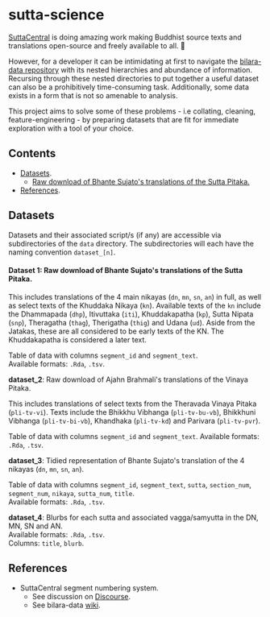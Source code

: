 # sutta-science

[SuttaCentral](https://github.com/suttacentral) is doing amazing work making Buddhist source texts and translations open-source and freely available to all. :tada: 

However, for a developer it can be intimidating at first to navigate the [bilara-data repository](https://github.com/suttacentral/bilara-data) with its nested hierarchies and abundance of information. Recursing through these nested directories to put together a useful dataset can also be a prohibitively time-consuming task. Additionally, some data exists in a form that is not so amenable to analysis.

This project aims to solve some of these problems - i.e collating, cleaning, feature-engineering - by preparing datasets that are fit for immediate exploration with a tool of your choice.

## Contents

* [Datasets](#datasets).
    - [Raw download of Bhante Sujato's translations of the Sutta Pitaka.](#dataset_1) 
* [References](#references).

## Datasets

Datasets and their associated script/s (if any) are accessible via subdirectories of the `data` directory. The subdirectories will each have the naming convention `dataset_[n]`.

#### Dataset 1: Raw download of Bhante Sujato's translations of the Sutta Pitaka. 

This includes translations of the 4 main nikayas (`dn`, `mn`, `sn`, `an`) in full, as well as select texts of the Khuddaka Nikaya (`kn`). Available texts of the `kn` include the Dhammapada (`dhp`), Itivuttaka (`iti`), Khuddakapatha (`kp`), Sutta Nipata (`snp`), Theragatha (`thag`), Therigatha (`thig`) and Udana (`ud`). Aside from the Jatakas, these are all considered to be early texts of the KN. The Khuddakapatha is considered a later text.

Table of data with columns `segment_id` and `segment_text`.  
Available formats: `.Rda`, `.tsv`.  

**dataset_2**: Raw download of Ajahn Brahmali's translations of the Vinaya Pitaka.

This includes translations of select texts from the Theravada Vinaya Pitaka (`pli-tv-vi`). Texts include the Bhikkhu Vibhanga (`pli-tv-bu-vb`), Bhikkhuni Vibhanga (`pli-tv-bi-vb`), Khandhaka (`pli-tv-kd`) and Parivara (`pli-tv-pvr`).

Table of data with columns `segment_id` and `segment_text`.
Available formats: `.Rda`, `.tsv`.

**dataset_3**: Tidied representation of Bhante Sujato's translation of the 4 nikayas (`dn`, `mn`, `sn`, `an`).  

Table of data with columns `segment_id`, `segment_text`, `sutta`, `section_num`, `segment_num`, `nikaya`, `sutta_num`, `title`.  
Available formats: `.Rda`, `.tsv`.  

**dataset_4**: Blurbs for each sutta and associated vagga/samyutta in the DN, MN, SN and AN.  
Available formats: `.Rda`, `.tsv`.  
Columns: `title`, `blurb`. 

## References

* SuttaCentral segment numbering system.
    - See discussion on [Discourse](https://discourse.suttacentral.net/t/making-sense-of-the-segment-numbering-system/23121).
    - See bilara-data [wiki](https://github.com/suttacentral/bilara-data/wiki/Bilara-segment-number-spec).